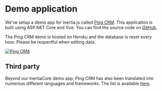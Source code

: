 # Demo application

We've setup a demo app for Inertia.js called [Ping CRM](https://demo.inertiacore.net). This application is built using ASP.NET Core and Vue. You can find the source code on [GitHub](https://github.com/inertiacore/pingcrm).

The Ping CRM demo is hosted on Heroku and the database is reset every hour. Please be respectful when editing data.

[![Ping CRM](https://inertiajs.com/pingcrm.png)](https://demo.inertiacore.net)

<!-- TODO: Add Svelte/React versions -->
<!-- In addition to the Vue version of Ping CRM, we also maintain a Svelte version of the application, which you can find [on GitHub](https://github.com/inertiacore/pingcrm-svelte). -->

## Third party

Beyond our InertiaCore demo app, Ping CRM has also been translated into numerous different languages and frameworks. The list is available [here](https://inertiajs.com/demo-application#third-party).
